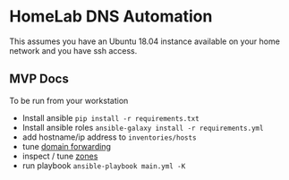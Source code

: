 # HomeLab DNS Automation

This assumes you have an Ubuntu 18.04 instance available on your home network
and you have ssh access.

## MVP Docs

To be run from your workstation

* Install ansible `pip install -r requirements.txt`
* Install ansible roles `ansible-galaxy install -r requirements.yml`
* add hostname/ip address to `inventories/hosts`
* tune [domain forwarding](https://github.com/aussielunix/homelab-dns/blob/master/vars/powerdns-recursor.yml#L5)
* inspect / tune [zones](https://github.com/aussielunix/homelab-dns/tree/master/files)
* run playbook `ansible-playbook main.yml -K`
